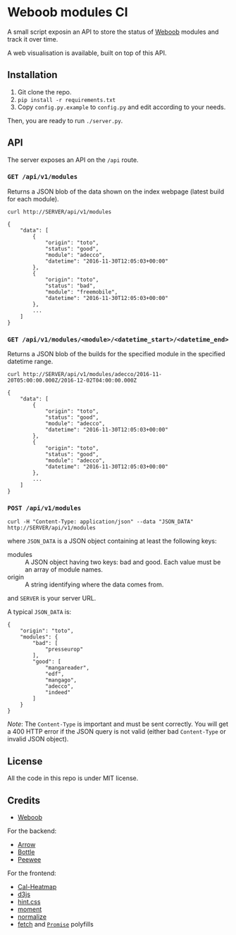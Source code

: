 Weboob modules CI
=================

A small script exposin an API to store the status of
[Weboob](http://weboob.org) modules and track it over time.

A web visualisation is available, built on top of this API.


## Installation

1. Git clone the repo.
2. `pip install -r requirements.txt`
3. Copy `config.py.example` to `config.py` and edit according to your needs.

Then, you are ready to run `./server.py`.


## API

The server exposes an API on the `/api` route.

### `GET /api/v1/modules`

Returns a JSON blob of the data shown on the index webpage (latest build for
each module).

```
curl http://SERVER/api/v1/modules
```

```
{
    "data": [
        {
            "origin": "toto",
            "status": "good",
            "module": "adecco",
            "datetime": "2016-11-30T12:05:03+00:00"
        },
        {
            "origin": "toto",
            "status": "bad",
            "module": "freemobile",
            "datetime": "2016-11-30T12:05:03+00:00"
        },
        ...
    ]
}
```

### `GET /api/v1/modules/<module>/<datetime_start>/<datetime_end>`

Returns a JSON blob of the builds for the specified module in the specified
datetime range.

```
curl http://SERVER/api/v1/modules/adecco/2016-11-20T05:00:00.000Z/2016-12-02T04:00:00.000Z
```

```
{
    "data": [
        {
            "origin": "toto",
            "status": "good",
            "module": "adecco",
            "datetime": "2016-11-30T12:05:03+00:00"
        },
        {
            "origin": "toto",
            "status": "good",
            "module": "adecco",
            "datetime": "2016-11-30T12:05:03+00:00"
        },
        ...
    ]
}
```


### `POST /api/v1/modules`

```
curl -H "Content-Type: application/json" --data "JSON_DATA" http://SERVER/api/v1/modules
```

where `JSON_DATA` is a JSON object containing at least the following keys:

<dl>
    <dt>modules</dt>
    <dd>A JSON object having two keys: bad and good. Each value must be an
    array of module names.</dd>
    <dt>origin</dt>
    <dd>A string identifying where the data comes from.</dd>
</dl>

and `SERVER` is your server URL.


A typical `JSON_DATA` is:
```
{
    "origin": "toto",
    "modules": {
        "bad": [
            "presseurop"
        ],
        "good": [
            "mangareader",
            "edf",
            "mangago",
            "adecco",
            "indeed"
		]
    }
}
```

_Note_: The `Content-Type` is important and must be sent correctly. You will
get a 400 HTTP error if the JSON query is not valid (either bad `Content-Type`
or invalid JSON object).


## License

All the code in this repo is under MIT license.


## Credits

* [Weboob](http://weboob.org/)

For the backend:

* [Arrow](http://crsmithdev.com/arrow/)
* [Bottle](http://bottlepy.org/)
* [Peewee](http://docs.peewee-orm.com/en/latest/)


For the frontend:

* [Cal-Heatmap](http://cal-heatmap.com/)
* [d3js](http://d3js.org/)
* [hint.css](https://kushagragour.in/lab/hint/)
* [moment](http://momentjs.com/)
* [normalize](https://necolas.github.io/normalize.css/)
* [fetch](https://github.com/github/fetch) and
  [`Promise`](https://github.com/taylorhakes/promise-polyfill) polyfills
